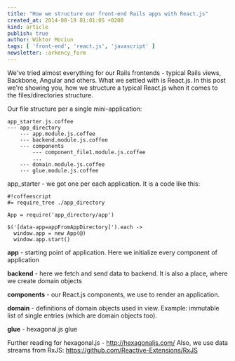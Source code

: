 ```yaml
---
title: "How we structure our front-end Rails apps with React.js"
created_at: 2014-08-19 01:01:05 +0200
kind: article
publish: true
author: Wiktor Mociun
tags: [ 'front-end', 'react.js', 'javascript' ]
newsletter: :arkency_form
---
```


We've tried almost everything for our Rails frontends - typical Rails views, Backbone, Angular and others. What we settled with is React.js. In this post we're showing you, how we structure a typical React.js when it comes to the files/directories structure.

<!-- more -->

Our file structure per a single mini-application: 

```
app_starter.js.coffee
--- app_directory
    --- app.module.js.coffee
    --- backend.module.js.coffee
    --- components
        --- component_file1.module.js.coffee
        ...
    --- domain.module.js.coffee
    --- glue.module.js.coffee
```    

app_starter - we got one per each application. It is a code like this:

```
#!coffeescript
#= require_tree ./app_directory

App = require('app_directory/app')

$('[data-app=appFromAppDirectory]').each ->
  window.app = new App(@)
  window.app.start()
```

**app**        - starting point of application. Here we initialize every component of application

**backend**    - here we fetch and send data to backend. It is also a place, where we create domain objects

**components** - our React.js components, we use to render an application.

**domain**     - definitions of domain objects used in view. Example: immutable list of single entries (which are domain objects too).

**glue**       - hexagonal.js glue

Further reading for hexagonal.js - http://hexagonaljs.com/
Also, we use data streams from RxJS: https://github.com/Reactive-Extensions/RxJS
